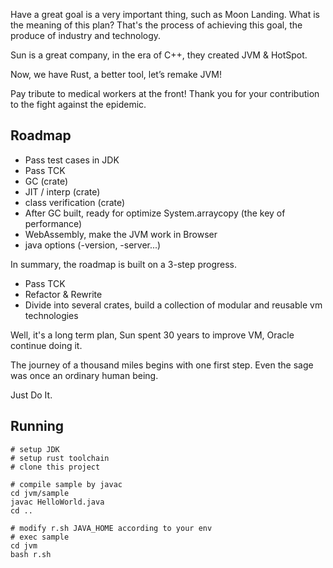 Have a great goal is a very important thing, such as Moon Landing.
What is the meaning of this plan? 
That's the process of achieving this goal, the produce of industry and technology.

Sun is a great company, in the era of C++, they created JVM & HotSpot.

Now, we have Rust, a better tool, let’s remake JVM! 

Pay tribute to medical workers at the front! Thank you for your contribution to the fight against the epidemic.


## Roadmap

- Pass test cases in JDK 
- Pass TCK 
- GC (crate)
- JIT / interp (crate)
- class verification (crate)
- After GC built, ready for optimize System.arraycopy (the key of performance)
- WebAssembly, make the JVM work in Browser 
- java options (-version, -server...)

In summary, the roadmap is built on a 3-step progress.
- Pass TCK
- Refactor & Rewrite
- Divide into several crates, build a collection of modular and reusable vm technologies

Well, it's a long term plan, Sun spent 30 years to improve
VM, Oracle continue doing it.

The journey of a thousand miles begins with one first step. Even the sage was once an ordinary human being.

Just Do It.

## Running
```shell
# setup JDK
# setup rust toolchain
# clone this project

# compile sample by javac
cd jvm/sample
javac HelloWorld.java
cd ..

# modify r.sh JAVA_HOME according to your env
# exec sample
cd jvm
bash r.sh
```